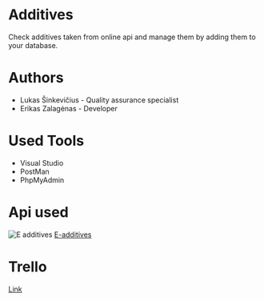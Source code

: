 # Additives
Check additives taken from online api and manage them by adding them to your database.

# Authors
* Lukas Šinkevičius - Quality assurance specialist
* Erikas Zalagėnas - Developer

# Used Tools
* Visual Studio 
* PostMan 
* PhpMyAdmin

# Api used
![E additives](https://s3.amazonaws.com/mashape-production-logos/apis/53aa5833e4b0a798dbd1ad8d_medium)
[E-additives](https://rapidapi.com/petarov/api/e-additives) 

# Trello
[Link](https://trello.com/b/WFEafClS/finalproject)
